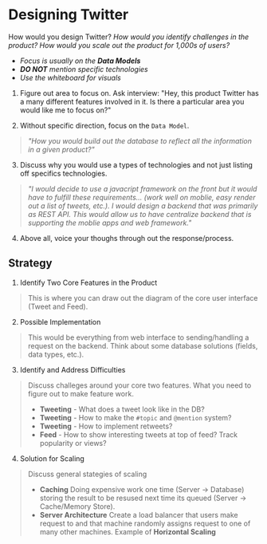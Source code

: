 # Designing Twitter
How would you design Twitter?
*How would you identify challenges in the product?*
*How would you scale out the product for 1,000s of users?*
- *Focus is usually on the **Data Models***
- ***DO NOT** mention specific technologies*
- *Use the whiteboard for visuals*

1. Figure out area to focus on. Ask interview: "Hey, this product Twitter has a many different features involved in it. Is there a particular area you would like me to focus on?"

2. Without specific direction, focus on the `Data Model`. 

> *"How you would build out the database to reflect all the information in a given product?"*

3. Discuss why you would use a types of technologies and not just listing off specifics technologies. 
> *"I would decide to use a javacript framework on the front but it would have to fulfill these requirements... (work well on moblie, easy render out a list of tweets, etc.). I would design a backend that was primarily as REST API. This would allow us to have centralize backend that is supporting the moblie apps and web framework."*

4. Above all, voice your thoughs through out the response/process. 


## Strategy

1. Identify Two Core Features in the Product
>  This is where you can draw out the diagram of the core user interface (Tweet and Feed).
2. Possible Implementation
> This would be everything from web interface to sending/handling a request on the backend. Think about some database solutions (fields, data types, etc.).
3. Identify and Address Difficulties
> Discuss challeges around your core two features. What you need to figure out to make feature work.
> * **Tweeting** - What does a tweet look like in the DB?
> * **Tweeting** - How to make the `#topic` and `@mention` system?
> * **Tweeting** - How to implement retweets?
> * **Feed** - How to show interesting tweets at top of feed? Track popularity or views?
4. Solution for Scaling
> Discuss general stategies of scaling
> * **Caching**
> Doing expensive work one time (Server -> Database) storing the result to be resused next time its queued (Server -> Cache/Memory Store). 
> * **Server Architecture**
> Create a load balancer that users make request to and that machine randomly assigns request to one of many other machines. Example of **Horizontal Scaling** 
